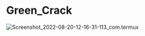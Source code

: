 # Green_Crack



![Screenshot_2022-08-20-12-16-31-113_com.termux](https://user-images.githubusercontent.com/Screenshot_2022-08-20-12-16-31-113_com.termux.jpg)
